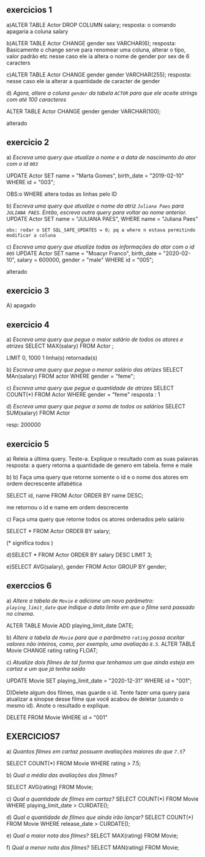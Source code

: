 ## exercicios 1
a)ALTER TABLE Actor DROP COLUMN salary;
resposta: o comando apagaria a coluna salary


b)ALTER TABLE Actor CHANGE gender sex VARCHAR(6);
resposta: Basicamente o change serve para renomear uma coluna, alterar o tipo, valor padrão etc
nesse caso ele ia altera o nome de gender por sex de 6 caracters


c)ALTER TABLE Actor CHANGE gender gender VARCHAR(255);
 resposta: nesse caso ele ia alterar a quantidade de caracter de gender


d) *Agora,  altere a coluna `gender` da tabela `ACTOR` para que ele aceite strings com até 100 caracteres*

ALTER TABLE Actor CHANGE gender gender VARCHAR(100); 

alterado 

## exercicio 2 

a) *Escreva uma query que atualize o nome e a data de nascimento do ator com o id `003`*

UPDATE Actor
SET 
	name = "Marta Gomes",
	birth_date = "2019-02-10"
WHERE id = "003";

OBS:o WHERE altera todas as linhas pelo ID


b) *Escreva uma query que atualize o nome da atriz `Juliana Paes` para `JULIANA PAES`. Então, escreva outra query para voltar ao nome anterior.*
UPDATE Actor
    SET name = "JULIANA PAES",
    WHERE name = "Juliana Paes"

    obs: rodar o SET SQL_SAFE_UPDATES = 0; pq a where n estava permitindo modificar a coluna 



c) *Escreva uma query que atualize todas as informações do ator com o id `005`*
UPDATE Actor
SET 
name = "Moacyr Franco",
birth_date = "2020-02-10",
salary = 600000,
gender = "male"
WHERE id = "005";

alterado 

## exercicio 3

A) apagado 

## exercicio 4

a) *Escreva uma query que pegue o maior salário de todos os atores e atrizes*
SELECT MAX(salary) FROM Actor ;

LIMIT 0, 1000 1 linha(s) retornada(s)

b) *Escreva uma query que pegue o menor salário das atrizes*
SELECT MAn(salary) FROM actor WHERE gender = "feme";

c) *Escreva uma query que pegue a quantidade de atrizes*
SELECT COUNT(*) FROM Actor WHERE gender = "feme"
resposta : 1

d) *Escreva uma query que pegue a soma de todos os salários*
SELECT SUM(salary) FROM Actor

resp: 200000


## exercicio 5

a) Releia a última query. Teste-a. Explique o resultado com as suas palavras
resposta: a query retorna a quantidade de genero em tabela. feme e male

b) b) Faça uma query que retorne somente o id e o nome dos atores em ordem decrescente alfabética

SELECT id, name FROM Actor
ORDER BY name DESC;

me retornou o id e name em ordem descrecente

c) Faça uma query que retorne todos os atores ordenados pelo salário

SELECT * FROM Actor 
ORDER BY salary;

(* significa todos )

d)SELECT * FROM Actor
ORDER BY salary DESC
LIMIT 3;

e)SELECT AVG(salary), gender FROM Actor
GROUP BY gender;

## exerccios 6
a) *Altere a tabela de `Movie` e adicione um novo parâmetro: `playing_limit_date` que indique a data limite em que o filme será passado no cinema.* 

ALTER TABLE Movie ADD playing_limit_date DATE;

b) *Altere a tabela de `Movie` para que o parâmetro `rating` possa aceitar valores não inteiros, como, por exemplo, uma avaliação `8.5`.*
ALTER TABLE Movie CHANGE rating rating FLOAT;


c) *Atualize dois filmes de tal forma que tenhamos um que ainda esteja em cartaz e um que já tenha saído*

UPDATE Movie
SET
	playing_limit_date = "2020-12-31"
WHERE id = "001";

D)Delete algum dos filmes, mas guarde o id. Tente fazer uma query para atualizar a sinopse desse filme que você acabou de deletar (usando o mesmo id). Anote o resultado e explique.

DELETE FROM Movie WHERE id = "001"

## EXERCICIOS7

a) *Quantos filmes em cartaz possuem avaliações maiores do que `7.5`?*
 
 SELECT COUNT(*) FROM Movie WHERE rating > 7.5;


b) *Qual a média das avaliações dos filmes?*

SELECT AVG(rating) FROM Movie;

c) *Qual a quantidade de filmes em cartaz?*
SELECT COUNT(*) FROM Movie WHERE playing_limit_date > CURDATE();


d) *Qual a quantidade de filmes que ainda irão lançar?*
SELECT COUNT(*) FROM Movie WHERE release_date > CURDATE();

e) *Qual a maior nota dos filmes?*
SELECT MAX(rating) FROM Movie;

f) *Qual a menor nota dos filmes?*
SELECT MAN(rating) FROM Movie;


